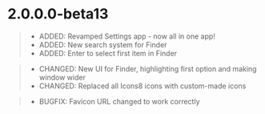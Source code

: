 # 2.0.0.0-beta13

> - ADDED: Revamped Settings app - now all in one app!
> - ADDED: New search system for Finder 
> - ADDED: Enter to select first item in Finder

> - CHANGED: New UI for Finder, highlighting first option and making window wider
> - CHANGED: Replaced all Icons8 icons with custom-made icons

> - BUGFIX: Favicon URL changed to work correctly